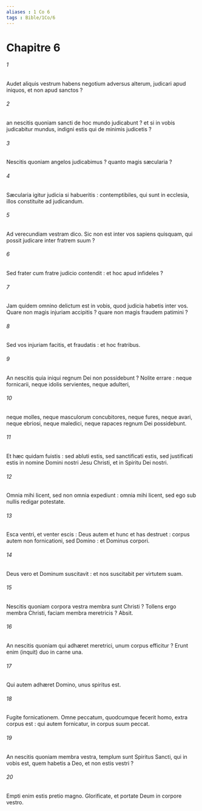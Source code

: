 ```yaml
---
aliases : 1 Co 6
tags : Bible/1Co/6
---
```


# Chapitre 6

###### 1
Audet aliquis vestrum habens negotium adversus alterum, judicari apud iniquos, et non apud sanctos ?
###### 2
an nescitis quoniam sancti de hoc mundo judicabunt ? et si in vobis judicabitur mundus, indigni estis qui de minimis judicetis ?
###### 3
Nescitis quoniam angelos judicabimus ? quanto magis sæcularia ?
###### 4
Sæcularia igitur judicia si habueritis : contemptibiles, qui sunt in ecclesia, illos constituite ad judicandum.
###### 5
Ad verecundiam vestram dico. Sic non est inter vos sapiens quisquam, qui possit judicare inter fratrem suum ?
###### 6
Sed frater cum fratre judicio contendit : et hoc apud infideles ?
###### 7
Jam quidem omnino delictum est in vobis, quod judicia habetis inter vos. Quare non magis injuriam accipitis ? quare non magis fraudem patimini ?
###### 8
Sed vos injuriam facitis, et fraudatis : et hoc fratribus.
###### 9
An nescitis quia iniqui regnum Dei non possidebunt ? Nolite errare : neque fornicarii, neque idolis servientes, neque adulteri,
###### 10
neque molles, neque masculorum concubitores, neque fures, neque avari, neque ebriosi, neque maledici, neque rapaces regnum Dei possidebunt.
###### 11
Et hæc quidam fuistis : sed abluti estis, sed sanctificati estis, sed justificati estis in nomine Domini nostri Jesu Christi, et in Spiritu Dei nostri.
###### 12
Omnia mihi licent, sed non omnia expediunt : omnia mihi licent, sed ego sub nullis redigar potestate.
###### 13
Esca ventri, et venter escis : Deus autem et hunc et has destruet : corpus autem non fornicationi, sed Domino : et Dominus corpori.
###### 14
Deus vero et Dominum suscitavit : et nos suscitabit per virtutem suam.
###### 15
Nescitis quoniam corpora vestra membra sunt Christi ? Tollens ergo membra Christi, faciam membra meretricis ? Absit.
###### 16
An nescitis quoniam qui adhæret meretrici, unum corpus efficitur ? Erunt enim (inquit) duo in carne una.
###### 17
Qui autem adhæret Domino, unus spiritus est.
###### 18
Fugite fornicationem. Omne peccatum, quodcumque fecerit homo, extra corpus est : qui autem fornicatur, in corpus suum peccat.
###### 19
An nescitis quoniam membra vestra, templum sunt Spiritus Sancti, qui in vobis est, quem habetis a Deo, et non estis vestri ?
###### 20
Empti enim estis pretio magno. Glorificate, et portate Deum in corpore vestro.
